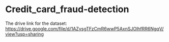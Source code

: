 # Credit_card_fraud-detection
The drive link for the dataset: https://drive.google.com/file/d/1AZysgTFzCmR6wwP5AxnSJOlhfRR6NgqV/view?usp=sharing
